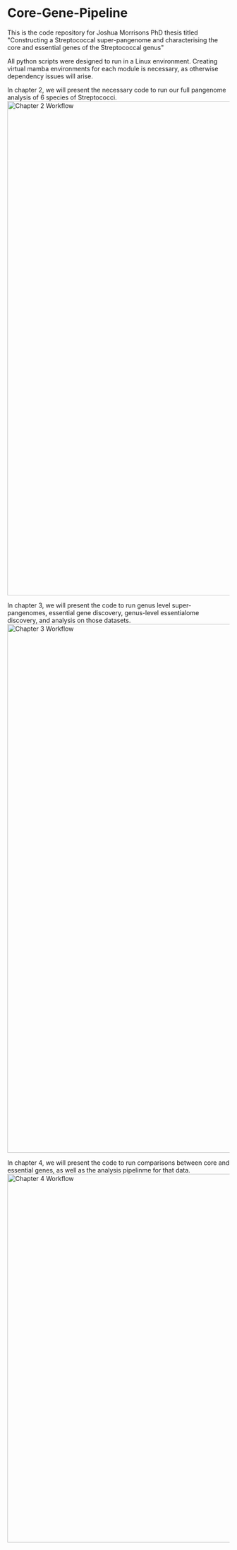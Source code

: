 # Core-Gene-Pipeline


This is the code repository for Joshua Morrisons PhD thesis titled "Constructing a Streptococcal super-pangenome and characterising the core and essential genes of the Streptococcal genus"


All python scripts were designed to run in a Linux environment. Creating virtual mamba environments for each module is necessary, as otherwise dependency issues will arise.

In chapter 2, we will present the necessary code to run our full pangenome analysis of 6 species of Streptococci.
<img width="2218" height="1121" alt="Chapter 2 Workflow" src="https://github.com/user-attachments/assets/5e482b9a-4930-4762-b368-9785dde0189b" />


In chapter 3, we will present the code to run genus level super-pangenomes, essential gene discovery, genus-level essentialome discovery, and analysis on those datasets.
<img width="1925" height="1199" alt="Chapter 3 Workflow" src="https://github.com/user-attachments/assets/5a254525-93c5-4de2-9ba1-925f1bb66040" />


In chapter 4, we will present the code to run comparisons between core and essential genes, as well as the analysis pipelinme for that data.
<img width="2452" height="836" alt="Chapter 4 Workflow" src="https://github.com/user-attachments/assets/cc6b7030-2c54-4b45-a502-6d8c673bd374" />

